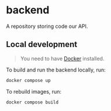 # backend

A repository storing code our API.

## Local development

> You need to have [Docker](https://www.docker.com/) installed.

To build and run the backend locally, run:

```bash
docker compose up
```

To rebuild images, run:

```bash
docker compose build
```
